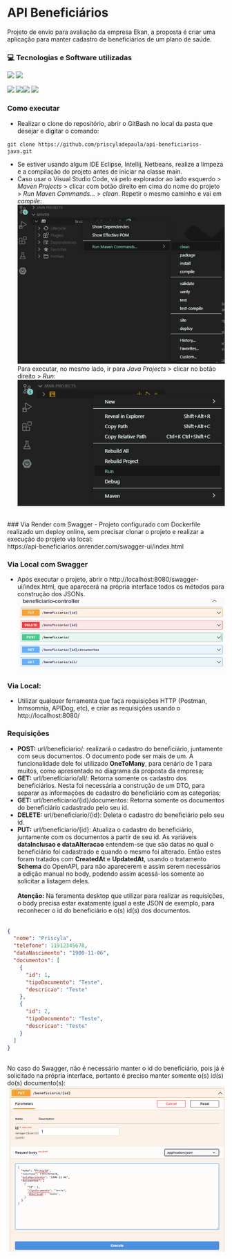 # API Beneficiários
Projeto de envio para avaliação da empresa Ekan, a proposta é criar uma aplicação para manter cadastro de beneficiários de um plano de saúde.

### 💻 Tecnologias e Software utilizadas
![](https://img.shields.io/static/v1?label=Java&message=JDK21&labelColor=white&style=for-the-badge)
![](https://img.shields.io/static/v1?label=Database&message=h2&labelColor=white&style=for-the-badge)


![](https://img.shields.io/badge/-Spring-5382a1?logo=spring&logoColor=white&style=for-the-badge)
![](https://img.shields.io/badge/-Postman-5382a1?logo=postman&logoColor=white&style=for-the-badge)![](https://img.shields.io/badge/-Swagger-5382a1?logo=swagger&logoColor=white&style=for-the-badge)
![](https://img.shields.io/badge/-VSCode-5382a1?logo=visualstudio&logoColor=white&style=for-the-badge)

### Como executar
- Realizar o clone do repositório, abrir o GitBash no local da pasta que desejar e digitar o comando: 
```
git clone https://github.com/priscyladepaula/api-beneficiarios-java.git
```
- Se estiver usando algum IDE Eclipse, Intellij, Netbeans, realize a limpeza e a compilação do projeto antes de iniciar na classe main.
- Caso usar o Visual Studio Code, vá pelo explorador ao lado esquerdo > <i>Maven Projects</i> > clicar com botão direito em cima do nome do projeto > <i>Run Maven Commands...</i> > <i>clean</i>. Repetir o mesmo caminho e vai em <i>compile</i>:
![Alt text](image-1.png)
Para executar, no mesmo lado, ir para <i>Java Projects</i> > clicar no botão direito > <i>Run</i>:
![Alt text](image-2.png)
<br>
### Via Render com Swagger
- Projeto configurado com Dockerfile realizado um deploy online, sem precisar clonar o projeto e realizar a execução do projeto via local:<br>
https://api-beneficiarios.onrender.com/swagger-ui/index.html

### Via Local com Swagger
- Após executar o projeto, abrir o http://localhost:8080/swagger-ui/index.html, que aparecerá na própria interface todos os métodos para construção dos JSONs.
![Swagger](image.png)

### Via Local:
- Utilizar qualquer ferramenta que faça requisições HTTP (Postman, Inmsomnia, APIDog, etc), e criar as requisições usando o http://localhost:8080/

### Requisições
- <b>POST:</b> url/beneficiario/: realizará o cadastro do beneficiário, juntamente com seus documentos. O documento pode ser mais de um. A funcionalidade dele foi utilizado <b>OneToMany</b>, para cenário de 1 para muitos, como apresentado no diagrama da proposta da empresa;
- <b>GET:</b> url/beneficiario/all/: Retorna somente os cadastro dos beneficiários. Nesta foi necessária a construção de um DTO, para separar as informações de cadastro do beneficiário com as categorias;
- <b>GET:</b> url/beneficiario/{id}/documentos: Retorna somente os documentos do beneficiário cadastrado pelo seu id.
- <b>DELETE:</b> url/beneficiario/{id}: Deleta o cadastro do beneficiário pelo seu id.
- <b>PUT:</b> url/beneficiario/{id}: Atualiza o cadastro do beneficiário, juntamente com os documentos a partir de seu id. As variáveis <b>dataInclusao e dataAlteracao</b> entendem-se que são datas no qual o beneficiário foi cadastrado e quando o mesmo foi alterado. Então estes foram tratados com <b>CreatedAt</b> e <b>UpdatedAt</b>, usando o tratamento <b>Schema</b> do OpenAPI, para não aparecerem e assim serem necessários a edição manual no body, podendo assim acessá-los somente ao solicitar a listagem deles. <br><br>
<b>Atenção:</b> Na feramenta desktop que utilizar para realizar as requisições, o body precisa estar exatamente igual a este JSON de exemplo, para reconhecer o id do beneficiário e o(s) id(s) dos documentos.

```json

{
  "nome": "Priscyla",
  "telefone": 11912345678,
  "dataNascimento": "1900-11-06",
  "documentos": [
    {
      "id": 1,
      "tipoDocumento": "Teste",
      "descricao": "Teste"
    },
    {
      "id": 2,
      "tipoDocumento": "Teste",
      "descricao": "Teste"
    }
  ]
}

```
<br> No caso do Swagger, não é necessário manter o id do beneficiário, pois já é solicitado na própria interface, portanto é preciso manter somente o(s) id(s) do(s) documento(s):
![Alt text](image-4.png)
